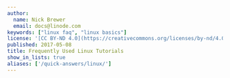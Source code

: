 ```yaml
---
author:
  name: Nick Brewer
  email: docs@linode.com
keywords: ["linux faq", "linux basics"]
license: '[CC BY-ND 4.0](https://creativecommons.org/licenses/by-nd/4.0)'
published: 2017-05-08
title: Frequently Used Linux Tutorials
show_in_lists: true
aliases: ['/quick-answers/linux/']
---
```


